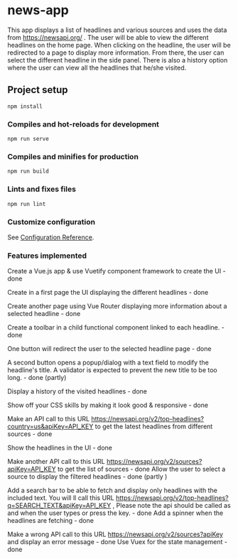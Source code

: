 # news-app

This app displays a list of headlines and various sources and uses the data from https://newsapi.org/ . The user
will be able to view the different headlines on the home page. When clicking on the headline, the user will be redirected
to a page to display more information. From there, the user can select the different headline in the side panel. There is also
a history option where the user can view all the headlines that he/she visited.

## Project setup

```
npm install
```

### Compiles and hot-reloads for development

```
npm run serve
```

### Compiles and minifies for production

```
npm run build
```

### Lints and fixes files

```
npm run lint
```

### Customize configuration

See [Configuration Reference](https://cli.vuejs.org/config/).

### Features implemented

Create a Vue.js app & use Vuetify component framework to create the UI - done

Create in a first page the UI displaying the different headlines - done

Create another page using Vue Router displaying more information about a selected headline - done

Create a toolbar in a child functional component linked to each headline. - done

One button will redirect the user to the selected headline page - done

A second button opens a popup/dialog with a text field to modify the headline's title. A validator is expected to prevent the new title to be too long. - done (partly)

Display a history of the visited headlines - done

Show off your CSS skills by making it look good & responsive - done

Make an API call to this URL https://newsapi.org/v2/top-headlines?country=us&apiKey=API_KEY to get the latest headlines from different sources - done

Show the headlines in the UI - done

Make another API call to this URL https://newsapi.org/v2/sources?apiKey=API_KEY to get the list of sources - done
Allow the user to select a source to display the filtered headlines - done (partly )

Add a search bar to be able to fetch and display only headlines with the included text. You will ll call this URL https://newsapi.org/v2/top-headlines?q=SEARCH_TEXT&apiKey=API_KEY , Please note the api should be called as and when the user types or press the key. - done
Add a spinner when the headlines are fetching - done

Make a wrong API call to this URL https://newsapi.org/v2/sources?apiKey and display an error message - done
Use Vuex for the state management - done
